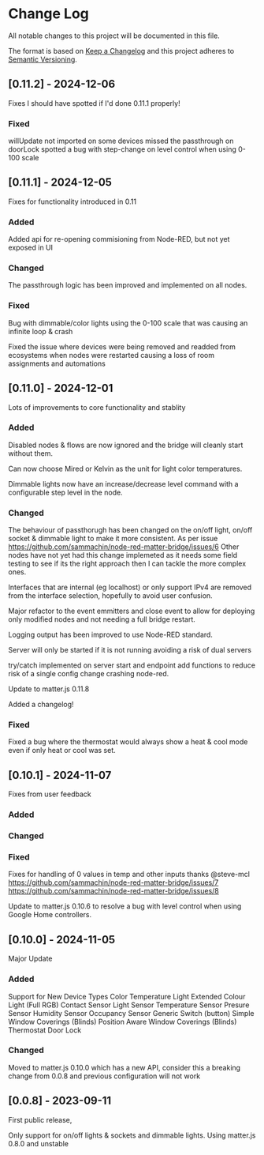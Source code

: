 
# Change Log
All notable changes to this project will be documented in this file.
 
The format is based on [Keep a Changelog](http://keepachangelog.com/)
and this project adheres to [Semantic Versioning](http://semver.org/).

## [0.11.2] - 2024-12-06
Fixes I should have spotted if I'd done 0.11.1 properly!

### Fixed
willUpdate not imported on some devices
missed the passthrough on doorLock
spotted a bug with step-change on level control when using 0-100 scale 

## [0.11.1] - 2024-12-05
Fixes for functionality introduced in 0.11

### Added
Added api for re-opening commisioning from Node-RED, but not yet exposed in UI
### Changed
The passthrough logic has been improved and implemented on all nodes.


### Fixed
Bug with dimmable/color lights using the 0-100 scale that was causing an infinite loop & crash

Fixed the issue where devices were being removed and readded from ecosystems when nodes were restarted causing a loss of room assignments and automations


## [0.11.0] - 2024-12-01
Lots of improvements to core functionality and stablity

### Added
Disabled nodes & flows are now ignored and the bridge will cleanly start without them.

Can now choose Mired or Kelvin as the unit for light color temperatures.

Dimmable lights now have an increase/decrease level command with a configurable step level in the node.

### Changed
The behaviour of passthorugh has been changed on the on/off light, on/off socket & dimmable light to make it more consistent. As per issue https://github.com/sammachin/node-red-matter-bridge/issues/6
Other nodes have not yet had this change implemeted as it needs some field testing to see if its the right approach then I can tackle the more complex ones.

Interfaces that are internal (eg localhost) or only support IPv4 are removed from the interface selection, hopefully to avoid user confusion.

Major refactor to the event emmitters and close event to allow for deploying only modified nodes and not needing a full bridge restart.

Logging output has been improved to use Node-RED standard.

Server will only be started if it is not running avoiding a risk of dual servers

try/catch implemented on server start and endpoint add functions to reduce risk of a single config change crashing node-red.

Update to matter.js 0.11.8

Added a changelog!
### Fixed
Fixed a bug where the thermostat would always show a heat & cool mode even if only heat or cool was set.


## [0.10.1] - 2024-11-07
Fixes from user feedback
 
### Added
 
### Changed
 
### Fixed
 Fixes for handling of 0 values in temp and other inputs thanks @steve-mcl
 https://github.com/sammachin/node-red-matter-bridge/issues/7
 https://github.com/sammachin/node-red-matter-bridge/issues/8

Update to matter.js 0.10.6 to resolve a bug with level control when using Google Home controllers.
## [0.10.0] - 2024-11-05
  
Major Update

### Added
 Support for New Device Types
    Color Temperature Light
    Extended Colour Light (Full RGB)
    Contact Sensor
    Light Sensor
    Temperature Sensor
    Presure Sensor
    Humidity Sensor
    Occupancy Sensor
    Generic Switch (button)
    Simple Window Coverings (Blinds)
    Position Aware Window Coverings (Blinds)
    Thermostat
    Door Lock



### Changed
  
Moved to matter.js 0.10.0 which has a new API, consider this a breaking change from 0.0.8 and previous configuration will not work
  
## [0.0.8] - 2023-09-11

First public release,

Only support for on/off lights & sockets and dimmable lights.
Using matter.js 0.8.0 and unstable
